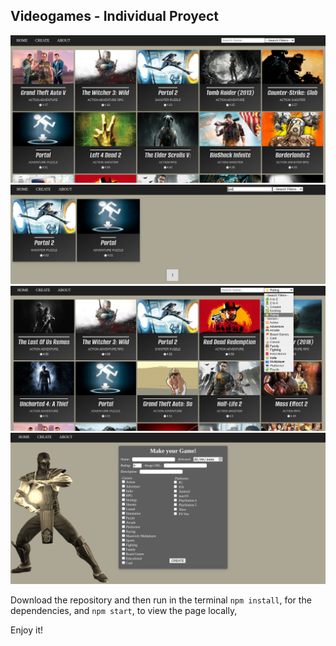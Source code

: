 ## Videogames - Individual Proyect



![SearchBar image](https://github.com/EduHz/PI-Videogames-main/blob/main/readme%20images/1.png?raw=true)
![Use of SearchBar](https://github.com/EduHz/PI-Videogames-main/blob/main/readme%20images/2.png?raw=true)
![Pagination](https://github.com/EduHz/PI-Videogames-main/blob/main/readme%20images/3.png?raw=true)
![Pagination](https://github.com/EduHz/PI-Videogames-main/blob/main/readme%20images/4.png?raw=true)

Download the repository and then run in the terminal `npm install`, for the dependencies, and `npm start`, to view the page locally,

Enjoy it!
